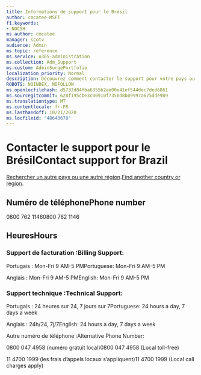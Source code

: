 ```yaml
---
title: Informations de support pour le Brésil
author: cmcatee-MSFT
f1.keywords:
- NOCSH
ms.author: cmcatee
manager: scotv
audience: Admin
ms.topic: reference
ms.service: o365-administration
ms.collection: Adm_Support
ms.custom: AdminSurgePortfolio
localization_priority: Normal
description: Découvrez comment contacter le support pour votre pays ou région.
ROBOTS: NOINDEX, NOFOLLOW
ms.openlocfilehash: d5732d84fba6355b2ae00e41ef544dec7ded6861
ms.sourcegitcommit: 628f195cbe3c00910f7350d8b09997a675dde989
ms.translationtype: MT
ms.contentlocale: fr-FR
ms.lasthandoff: 10/21/2020
ms.locfileid: "48643678"
---
```

# <a name="contact-support-for-brazil"></a><span data-ttu-id="0ad47-103">Contacter le support pour le Brésil</span><span class="sxs-lookup"><span data-stu-id="0ad47-103">Contact support for Brazil</span></span>

<span data-ttu-id="0ad47-104">[Rechercher un autre pays ou une autre région](../contact-support-for-business-products.md).</span><span class="sxs-lookup"><span data-stu-id="0ad47-104">[Find another country or region](../contact-support-for-business-products.md).</span></span>

## <a name="phone-number"></a><span data-ttu-id="0ad47-105">Numéro de téléphone</span><span class="sxs-lookup"><span data-stu-id="0ad47-105">Phone number</span></span>
<span data-ttu-id="0ad47-106">0800 762 1146</span><span class="sxs-lookup"><span data-stu-id="0ad47-106">0800 762 1146</span></span>

## <a name="hours"></a><span data-ttu-id="0ad47-107">Heures</span><span class="sxs-lookup"><span data-stu-id="0ad47-107">Hours</span></span>
### <a name="billing-support"></a><span data-ttu-id="0ad47-108">Support de facturation :</span><span class="sxs-lookup"><span data-stu-id="0ad47-108">Billing Support:</span></span>

<span data-ttu-id="0ad47-109">Portugais : Mon-Fri 9 AM-5 PM</span><span class="sxs-lookup"><span data-stu-id="0ad47-109">Portuguese: Mon-Fri 9 AM-5 PM</span></span>

<span data-ttu-id="0ad47-110">Anglais : Mon-Fri 9 AM-5 PM</span><span class="sxs-lookup"><span data-stu-id="0ad47-110">English: Mon-Fri 9 AM-5 PM</span></span>

### <a name="technical-support"></a><span data-ttu-id="0ad47-111">Support technique :</span><span class="sxs-lookup"><span data-stu-id="0ad47-111">Technical Support:</span></span>

<span data-ttu-id="0ad47-112">Portugais : 24 heures sur 24, 7 jours sur 7</span><span class="sxs-lookup"><span data-stu-id="0ad47-112">Portuguese: 24 hours a day, 7 days a week</span></span>

<span data-ttu-id="0ad47-113">Anglais : 24h/24, 7j/7</span><span class="sxs-lookup"><span data-stu-id="0ad47-113">English: 24 hours a day, 7 days a week</span></span>

<span data-ttu-id="0ad47-114">Autre numéro de téléphone :</span><span class="sxs-lookup"><span data-stu-id="0ad47-114">Alternative Phone Number:</span></span>

<span data-ttu-id="0ad47-115">0800 047 4958 (numéro gratuit local)</span><span class="sxs-lookup"><span data-stu-id="0ad47-115">0800 047 4958 (Local toll-free)</span></span>

<span data-ttu-id="0ad47-116">11 4700 1999 (les frais d’appels locaux s’appliquent)</span><span class="sxs-lookup"><span data-stu-id="0ad47-116">11 4700 1999 (Local call charges apply)</span></span>
